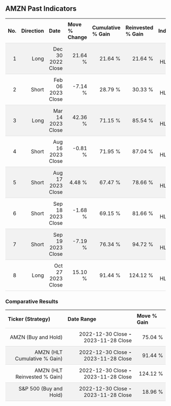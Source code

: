 
<style>
.hits {
            border-collapse: collapse;
            width: 100%;
        }
        .hits th, td {
            padding: 8px;
            border-bottom: 1px solid #ddd;
        }
        
        .hits td {text-align: right;}
        .hits th {text-align: left;}
        
        .hits tr:nth-child(even) {
            background-color: #f2f2f2;
        }
        
        .chartCol {
            width: 50%;
            float: left;
            padding: 20px;
        }  
</style>
    
<br>

## AMZN Past Indicators

<table class="hits">
    <tr>
        <th>No.</th>
        <th>Direction</th>
        <th>Date</th>
        <th>Move % Change</th>
        <th>Cumulative % Gain</th>
        <th>Reinvested % Gain</th>
        <th>Indicator</th>
      </tr>
    <tr>
        <td>1</td>
        <td>Long</td>
        <td>Dec 30 2022 Close</td>
        <td>21.64 %</td>
        <td>21.64 %</td>
        <td>21.64 %</td>
        <td>Long HLT 344</td>
    </tr>
    <tr>
        <td>2</td>
        <td>Short</td>
        <td>Feb 06 2023 Close</td>
        <td>-7.14 %</td>
        <td>28.79 %</td>
        <td>30.33 %</td>
        <td>Short HLT 344</td>
    </tr>
    <tr>
        <td>3</td>
        <td>Long</td>
        <td>Mar 14 2023 Close</td>
        <td>42.36 %</td>
        <td>71.15 %</td>
        <td>85.54 %</td>
        <td>Long HLT 315</td>
    </tr>
    <tr>
        <td>4</td>
        <td>Short</td>
        <td>Aug 16 2023 Close</td>
        <td>-0.81 %</td>
        <td>71.95 %</td>
        <td>87.04 %</td>
        <td>Short HLT 302</td>
    </tr>
    <tr>
        <td>5</td>
        <td>Short</td>
        <td>Aug 17 2023 Close</td>
        <td>4.48 %</td>
        <td>67.47 %</td>
        <td>78.66 %</td>
        <td>Short HLT 304</td>
    </tr>
    <tr>
        <td>6</td>
        <td>Short</td>
        <td>Sep 18 2023 Close</td>
        <td>-1.68 %</td>
        <td>69.15 %</td>
        <td>81.66 %</td>
        <td>Short HLT 302</td>
    </tr>
    <tr>
        <td>7</td>
        <td>Short</td>
        <td>Sep 19 2023 Close</td>
        <td>-7.19 %</td>
        <td>76.34 %</td>
        <td>94.72 %</td>
        <td>Short HLT 304</td>
    </tr>
    <tr>
        <td>8</td>
        <td>Long</td>
        <td>Oct 27 2023 Close</td>
        <td>15.10 %</td>
        <td>91.44 %</td>
        <td>124.12 %</td>
        <td>Long HLT 361</td>
    </tr>
    
</table>

### Comparative Results

<table class="hits">
    <thead>
        <th>Ticker (Strategy)</th>
        <th>Date Range</th>
        <th>Move % Gain</th>
    </thead>
    <tbody>
        <tr>
            <td>AMZN (Buy and Hold)</td>
            <td>2022-12-30 Close <b>-</b> 2023-11-28 Close</td>
            <td>75.04 %</td>
        </tr>
        <tr>
            <td>AMZN (HLT Cumulative % Gain)</td>
            <td>2022-12-30 Close <b>-</b> 2023-11-28 Close</td>
            <td>91.44 %</td>
        </tr>
        <tr>
            <td>AMZN (HLT Reinvested % Gain)</td>
            <td>2022-12-30 Close <b>-</b> 2023-11-28 Close</td>
            <td>124.12 %</td>
        </tr>
        <tr>
            <td>S&P 500 (Buy and Hold)</td>
            <td>2022-12-30 Close <b>-</b> 2023-11-28 Close</td>
            <td>18.96 %</td>
        </tr>
    </tbody>
</table>
<br>
<br>